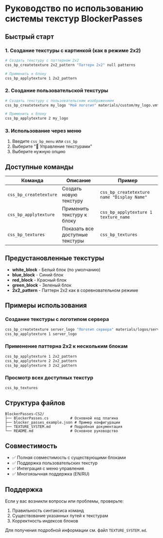 # Руководство по использованию системы текстур BlockerPasses

## Быстрый старт

### 1. Создание текстуры с картинкой (как в режиме 2x2)

```bash
# Создать текстуру с паттерном 2x2
css_bp_createtexture 2x2_pattern "Паттерн 2x2" null patterns

# Применить к блоку
css_bp_applytexture 1 2x2_pattern
```

### 2. Создание пользовательской текстуры

```bash
# Создать текстуру с пользовательским изображением
css_bp_createtexture my_logo "Мой логотип" materials/custom/my_logo.vmt custom

# Применить к блоку
css_bp_applytexture 2 my_logo
```

### 3. Использование через меню

1. Введите `css_bp_menu` или `css_bp`
2. Выберите "🎨 Управление текстурами"
3. Выберите нужную опцию

## Доступные команды

| Команда | Описание | Пример |
|---------|----------|--------|
| `css_bp_createtexture` | Создать новую текстуру | `css_bp_createtexture name "Display Name"` |
| `css_bp_applytexture` | Применить текстуру к блоку | `css_bp_applytexture 1 texture_name` |
| `css_bp_textures` | Показать все доступные текстуры | `css_bp_textures` |

## Предустановленные текстуры

- **white_block** - Белый блок (по умолчанию)
- **blue_block** - Синий блок
- **red_block** - Красный блок  
- **green_block** - Зеленый блок
- **2x2_pattern** - Паттерн 2x2 как в соревновательном режиме

## Примеры использования

### Создание текстуры с логотипом сервера
```bash
css_bp_createtexture server_logo "Логотип сервера" materials/logos/server_logo.vmt branding
css_bp_applytexture 1 server_logo
```

### Применение паттерна 2x2 к нескольким блокам
```bash
css_bp_applytexture 1 2x2_pattern
css_bp_applytexture 2 2x2_pattern
css_bp_applytexture 3 2x2_pattern
```

### Просмотр всех доступных текстур
```bash
css_bp_textures
```

## Структура файлов

```
BlockerPasses-CS2/
├── BlockerPasses.cs          # Основной код плагина
├── blocker_passes_example.json # Пример конфигурации
├── TEXTURE_SYSTEM.md         # Подробная документация
└── README.md                 # Основное руководство
```

## Совместимость

- ✅ Полная совместимость с существующими блоками
- ✅ Поддержка пользовательских текстур
- ✅ Интеграция с меню управления
- ✅ Многоязычная поддержка (EN/RU)

## Поддержка

Если у вас возникли вопросы или проблемы, проверьте:
1. Правильность синтаксиса команд
2. Существование указанных путей к текстурам
3. Корректность индексов блоков

Для получения подробной информации см. файл `TEXTURE_SYSTEM.md`.
